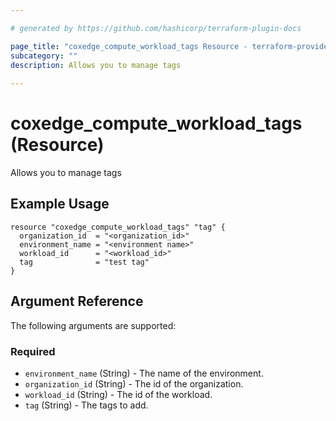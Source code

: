 ```yaml
---

# generated by https://github.com/hashicorp/terraform-plugin-docs

page_title: "coxedge_compute_workload_tags Resource - terraform-provider-coxedge"
subcategory: ""
description: Allows you to manage tags
  
---
```


# coxedge_compute_workload_tags (Resource)

Allows you to manage tags

Example Usage
---

```
resource "coxedge_compute_workload_tags" "tag" {
  organization_id  = "<organization_id>"
  environment_name = "<environment name>"
  workload_id      = "<workload_id>"
  tag              = "test tag"
}
```

<!-- schema generated by tfplugindocs -->

## Argument Reference

The following arguments are supported:

### Required

- `environment_name` (String) - The name of the environment.
- `organization_id` (String) - The id of the organization.
- `workload_id` (String) - The id of the workload.
- `tag` (String) - The tags to add.

